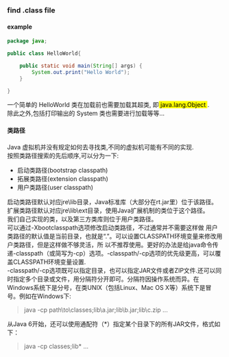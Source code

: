 ### find .class file

#### example
```java
package java;

public class HelloWorld{

    public static void main(String[] args) {
        System.out.print("Hello World");
    }

}
```
一个简单的 HelloWorld 类在加载前也需要加载其超类, 即<mark> java.lang.Object </mark>.  
除此之外,包括打印输出的 System 类也需要进行加载等等...  

#### 类路径
Java 虚拟机并没有规定如何去寻找类,不同的虚拟机可能有不同的实现.  
按照类路径搜索的先后顺序,可以分为一下:  
- 启动类路径(bootstrap classpath)
- 拓展类路径(extension classpath)
- 用户类路径(user classpath)

启动类路径默认对应jre\lib目录，Java标准库（大部分在rt.jar里）位于该路径。  
扩展类路径默认对应jre\lib\ext目录，使用Java扩展机制的类位于这个路径。  
我们自己实现的类，以及第三方类库则位于用户类路径。  
可以通过-Xbootclasspath选项修改启动类路径，不过通常并不需要这样做
用户类路径的默认值是当前目录，也就是“.”。可以设置CLASSPATH环境变量来修改用户类路径，但是这样做不够灵活，所
以不推荐使用。更好的办法是给java命令传递-classpath（或简写为-cp）选项。-classpath/-cp选项的优先级更高，可以覆盖CLASSPATH环境变量设置.  
-classpath/-cp选项既可以指定目录，也可以指定JAR文件或者ZIP文件.还可以同时指定多个目录或文件，用分隔符分开即可。分隔符因操作系统而异。在Windows系统下是分号，在类UNIX（包括Linux、Mac OS X等）系统下是冒号。例如在Windows下:  
> java -cp path\to\classes;lib\a.jar;lib\b.jar;lib\c.zip ...  

从Java 6开始，还可以使用通配符（*）指定某个目录下的所有JAR文件，格式如下：
> java -cp classes;lib\* ...  


